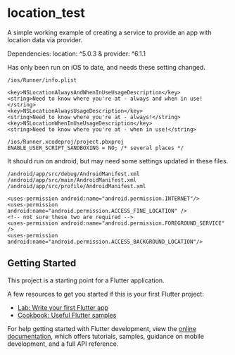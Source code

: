 # location_test

A simple working example of creating a service to provide an app with 
location data via provider.

Dependencies: location: ^5.0.3 & provider: ^6.1.1

Has only been run on iOS to date, and needs these setting changed.  

    /ios/Runner/info.plist

	<key>NSLocationAlwaysAndWhenInUseUsageDescription</key>
	<string>Need to know where you're at - always and when in use!</string>
	<key>NSLocationAlwaysUsageDescription</key>
	<string>Need to know where you're at - always!</string>
	<key>NSLocationWhenInUseUsageDescription</key>
	<string>Need to know where you're at - when in use!</string>

    /ios/Runner.xcodeproj/project.pbxproj
	ENABLE_USER_SCRIPT_SANDBOXING = NO; /* several places */

It should run on android, but may need some settings updated in these files.

    /android/app/src/debug/AndroidManifest.xml
    /android/app/src/main/AndroidManifest.xml
    /android/app/src/profile/AndroidManifest.xml

    <uses-permission android:name="android.permission.INTERNET"/>
    <uses-permission android:name="android.permission.ACCESS_FINE_LOCATION" />
    <!-- not sure these two are required -->
    <uses-permission android:name="android.permission.FOREGROUND_SERVICE" />
    <uses-permission android:name="android.permission.ACCESS_BACKGROUND_LOCATION"/>


## Getting Started

This project is a starting point for a Flutter application.

A few resources to get you started if this is your first Flutter project:

- [Lab: Write your first Flutter app](https://docs.flutter.dev/get-started/codelab)
- [Cookbook: Useful Flutter samples](https://docs.flutter.dev/cookbook)

For help getting started with Flutter development, view the
[online documentation](https://docs.flutter.dev/), which offers tutorials,
samples, guidance on mobile development, and a full API reference.
